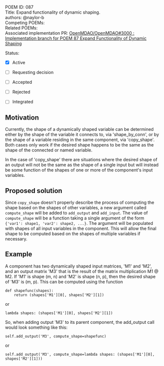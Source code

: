 POEM ID: 087  
Title: Expand functionality of dynamic shaping.  
authors: @naylor-b  
Competing POEMs:  
Related POEMs:  
Associated implementation PR: [OpenMDAO/OpenMDAO#3000 : Implementation branch for POEM 87 Expand Functionality of Dynamic Shaping](https://github.com/OpenMDAO/OpenMDAO/pull/3000)  

Status:

- [x] Active
- [ ] Requesting decision
- [ ] Accepted
- [ ] Rejected
- [ ] Integrated


## Motivation

Currently, the shape of a dynamically shaped variable can be determined either by the shape of
the variable it connects to, via 'shape_by_conn', or by the shape of a variable residing in the
same component, via 'copy_shape'.  Both cases only work if the desired shape happens to be the
same as the shape of the connected or named variable.

In the case of 'copy_shape' there are situations where the desired shape of an output will not
be the same as the shape of a single input but will instead be some function of the shapes of 
one or more of the component's input variables.


## Proposed solution

Since `copy_shape` doesn't properly describe the process of computing the shape based on the
shapes of other variables, a new argument called `compute_shape` will be added to `add_output` and
`add_input`. The value of `compute_shape` will be a function taking a single argument of the form 
`{'var1': shape1, 'var2': shape2, ...}`.  The argument will be populated with shapes of
all input variables in the component.  This will allow the final shape to be computed based on the
shapes of multiple variables if necessary.


## Example

A component has two dynamically shaped input matrices, 'M1' and 'M2', and an output matrix 'M3'
that is the result of the matrix multiplication M1 @ M2.  If 'M1' is shape (m, n) and 'M2' is
shape (n, p), then the desired shape of 'M3' is (m, p).  This can be computed using the function

```
def shapefunc(shapes):
    return (shapes['M1'][0], shapes['M2'][1])
```

or 

```
lambda shapes: (shapes['M1'][0], shapes['M2'][1])
```


So, when adding output 'M3' to its parent component, the add_output call would look something
like this:

```
self.add_output('M3', compute_shape=shapefunc)
```

or

```
self.add_output('M3', compute_shape=lambda shapes: (shapes['M1'][0], shapes['M2'][1]))
```
